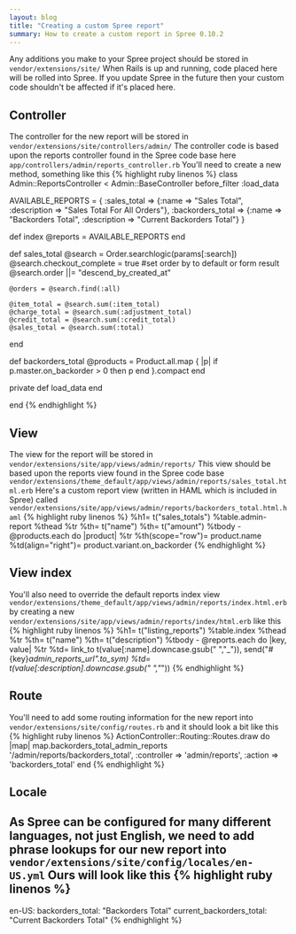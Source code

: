 ```yaml
---
layout: blog
title: "Creating a custom Spree report"
summary: How to create a custom report in Spree 0.10.2
---
```


Any additions you make to your Spree project should be stored in
`vendor/extensions/site/`
When Rails is up and running, code placed here will be rolled into Spree. If you update Spree in the future then your custom code shouldn't be affected if it's placed here.

## Controller ##

The controller for the new report will be stored in
`vendor/extensions/site/controllers/admin/`
The controller code is based upon the reports controller found in the Spree code base here
`app/controllers/admin/reports_controller.rb`
You'll need to create a new method, something like this
{% highlight ruby linenos %}
class Admin::ReportsController < Admin::BaseController
  before_filter :load_data  
  
  AVAILABLE_REPORTS = {
    :sales_total => {:name => "Sales Total", :description => "Sales Total For All Orders"},
    :backorders_total => {:name => "Backorders Total", :description => "Current Backorders Total"}
  }

  def index
    @reports = AVAILABLE_REPORTS
  end

  def sales_total
    @search = Order.searchlogic(params[:search])
    @search.checkout_complete = true
    #set order by to default or form result
    @search.order ||= "descend_by_created_at"
    
    @orders = @search.find(:all)    
  
    @item_total = @search.sum(:item_total)
    @charge_total = @search.sum(:adjustment_total)
    @credit_total = @search.sum(:credit_total)
    @sales_total = @search.sum(:total)
  end

  def backorders_total
    @products = Product.all.map { |p| if p.master.on_backorder > 0 then p end }.compact
  end

  private 
  def load_data
  end  

end
{% endhighlight %}

## View ##

The view for the report will be stored in 
`vendor/extensions/site/app/views/admin/reports/`
This view should be based upon the reports view found in the Spree code base
`vendor/extensions/theme_default/app/views/admin/reports/sales_total.html.erb`
Here's a custom report view (written in HAML which is included in Spree) called
`vendor/extensions/site/app/views/admin/reports/backorders_total.html.haml`
{% highlight ruby linenos %}
%h1= t("sales_totals")
%table.admin-report
  %thead
    %tr
      %th= t("name")
      %th= t("amount")
  %tbody
    - @products.each do |product|
      %tr
        %th(scope="row")= product.name
        %td(align="right")= product.variant.on_backorder
{% endhighlight %}

## View index ##

You'll also need to override the default reports index view
`vendor/extensions/theme_default/app/views/admin/reports/index.html.erb`
by creating a new
`vendor/extensions/site/app/views/admin/reports/index/html.erb`
like this
{% highlight ruby linenos %}
%h1= t("listing_reports")
%table.index
  %thead
    %tr
      %th= t("name")
      %th= t("description")
  %tbody
    - @reports.each do |key, value|
      %tr
        %td= link_to t(value[:name].downcase.gsub(" ","_")), send("#{key}_admin_reports_url".to_sym)
        %td= t(value[:description].downcase.gsub(" ","_"))
{% endhighlight %}

## Route ##

You'll need to add some routing information for the new report into
`vendor/extensions/site/config/routes.rb`
and it should look a bit like this
{% highlight ruby linenos %}
ActionController::Routing::Routes.draw do |map|
   map.backorders_total_admin_reports '/admin/reports/backorders_total', :controller => 'admin/reports', :action => 'backorders_total'
end
{% endhighlight %}

## Locale ##

As Spree can be configured for many different languages, not just English, we need to add phrase lookups for our new report into
`vendor/extensions/site/config/locales/en-US.yml`
Ours will look like this
{% highlight ruby linenos %}
---
en-US:
  backorders_total: "Backorders Total"
  current_backorders_total: "Current Backorders Total"
{% endhighlight %}